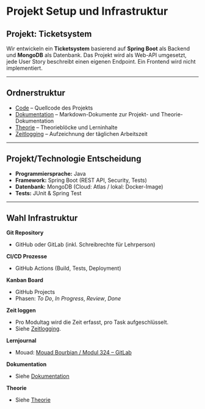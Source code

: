 # Projekt Setup und Infrastruktur

## Projekt: Ticketsystem

Wir entwickeln ein **Ticketsystem** basierend auf **Spring Boot** als Backend und **MongoDB** als Datenbank.
Das Projekt wird als Web-API umgesetzt, jede User Story beschreibt einen eigenen Endpoint.
Ein Frontend wird nicht implementiert.

---

## Ordnerstruktur

- [Code](./Code/) – Quellcode des Projekts
- [Dokumentation](./Dokumentation/) – Markdown-Dokumente zur Projekt- und Theorie-Dokumentation
- [Theorie](./Theorie/) – Theorieblöcke und Lerninhalte
- [Zeitlogging](./Zeitlogging/) – Aufzeichnung der täglichen Arbeitszeit

---

## Projekt/Technologie Entscheidung

- **Programmiersprache:** Java
- **Framework:** Spring Boot (REST API, Security, Tests)
- **Datenbank:** MongoDB (Cloud: Atlas / lokal: Docker-Image)
- **Tests:** JUnit & Spring Test

---

## Wahl Infrastruktur

**Git Repository**

- GitHub oder GitLab (inkl. Schreibrechte für Lehrperson)

**CI/CD Prozesse**

- GitHub Actions (Build, Tests, Deployment)

**Kanban Board**

- GitHub Projects
- Phasen: _To Do_, _In Progress_, _Review_, _Done_

**Zeit loggen**

- Pro Modultag wird die Zeit erfasst, pro Task aufgeschlüsselt.
- Siehe [Zeitlogging](./Zeitlogging/).

**Lernjournal**

- Mouad: [Mouad Bourbian / Modul 324 – GitLab](https://gitlab.com/Mouad.Bourbian/modul-324-mouad-bourbian)

**Dokumentation**

- Siehe [Dokumentation](./Dokumentation/)

**Theorie**

- Siehe [Theorie](./Theorie/)
